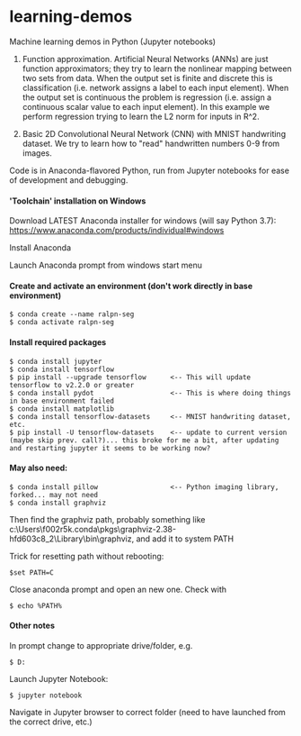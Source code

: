 # learning-demos

Machine learning demos in Python (Jupyter notebooks)

1. Function approximation. Artificial Neural Networks (ANNs) are just function approximators; they try to learn the nonlinear mapping between two sets from data. When the output set is finite and discrete this is classification (i.e. network assigns a label to each input element). When the output set is continuous the problem is regression (i.e. assign a continuous scalar value to each input element). In this example we perform regression trying to learn the L2 norm for inputs in R^2.

2. Basic 2D Convolutional Neural Network (CNN) with MNIST handwriting dataset. We try to learn how to "read" handwritten numbers 0-9 from images.

Code is in Anaconda-flavored Python, run from Jupyter notebooks for ease of development and debugging.

#### 'Toolchain' installation on Windows

Download LATEST Anaconda installer for windows (will say Python 3.7): https://www.anaconda.com/products/individual#windows

Install Anaconda

Launch Anaconda prompt from windows start menu

#### Create and activate an environment (don't work directly in base environment)

```
$ conda create --name ralpn-seg
$ conda activate ralpn-seg
```

#### Install required packages

```
$ conda install jupyter
$ conda install tensorflow
$ pip install --upgrade tensorflow      <-- This will update tensorflow to v2.2.0 or greater
$ conda install pydot                   <-- This is where doing things in base environment failed
$ conda install matplotlib
$ conda install tensorflow-datasets     <-- MNIST handwriting dataset, etc. 
$ pip install -U tensorflow-datasets    <-- update to current version (maybe skip prev. call?)... this broke for me a bit, after updating and restarting jupyter it seems to be working now?
```

#### May also need:

```
$ conda install pillow                  <-- Python imaging library, forked... may not need
$ conda install graphviz
```

Then find the graphviz path, probably something like c:\Users\f002r5k\.conda\pkgs\graphviz-2.38-hfd603c8_2\Library\bin\graphviz, and add it to system PATH

Trick for resetting path without rebooting:

`$set PATH=C`

Close anaconda prompt and open an new one. Check with 

`$ echo %PATH%`

#### Other notes

In prompt change to appropriate drive/folder, e.g.

`$ D:`

Launch Jupyter Notebook:

`$ jupyter notebook`

Navigate in Jupyter browser to correct folder (need to have launched from the correct drive, etc.) 